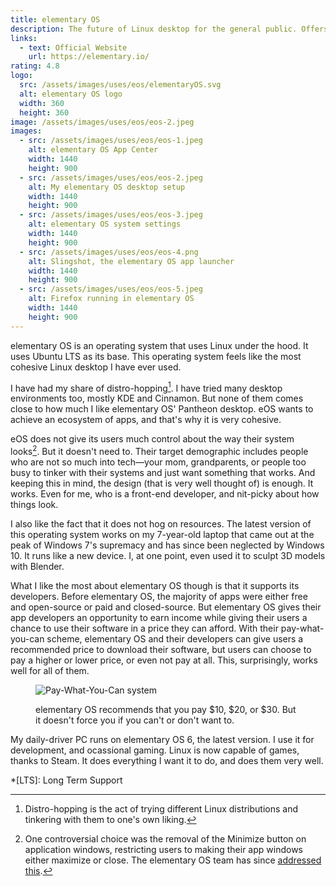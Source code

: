 ```yaml
---
title: elementary OS
description: The future of Linux desktop for the general public. Offers a system that's easy to adapt to for users of Windows and macOS. Will make your old device feel like new again. And most of all, free.
links:
  - text: Official Website
    url: https://elementary.io/
rating: 4.8
logo:
  src: /assets/images/uses/eos/elementaryOS.svg
  alt: elementary OS logo
  width: 360
  height: 360
image: /assets/images/uses/eos/eos-2.jpeg
images:
  - src: /assets/images/uses/eos/eos-1.jpeg
    alt: elementary OS App Center
    width: 1440
    height: 900
  - src: /assets/images/uses/eos/eos-2.jpeg
    alt: My elementary OS desktop setup
    width: 1440
    height: 900
  - src: /assets/images/uses/eos/eos-3.jpeg
    alt: elementary OS system settings
    width: 1440
    height: 900
  - src: /assets/images/uses/eos/eos-4.png
    alt: Slingshot, the elementary OS app launcher
    width: 1440
    height: 900
  - src: /assets/images/uses/eos/eos-5.jpeg
    alt: Firefox running in elementary OS
    width: 1440
    height: 900
---
```


elementary OS is an operating system that uses Linux under the hood. It uses Ubuntu LTS as its base. This operating system feels like the most cohesive Linux desktop I have ever used.

I have had my share of distro-hopping[^1]. I have tried many desktop environments too, mostly KDE and Cinnamon. But none of them comes close to how much I like elementary OS' Pantheon desktop. eOS wants to achieve an ecosystem of apps, and that's why it is very cohesive.

eOS does not give its users much control about the way their system looks[^2]. But it doesn't need to. Their target demographic includes people who are not so much into tech—your mom, grandparents, or people too busy to tinker with their systems and just want something that works. And keeping this in mind, the design (that is very well thought of) is enough. It works. Even for me, who is a front-end developer, and nit-picky about how things look.

I also like the fact that it does not hog on resources. The latest version of this operating system works on my 7-year-old laptop that came out at the peak of Windows 7's supremacy and has since been neglected by Windows 10. It runs like a new device. I, at one point, even used it to sculpt 3D models with Blender.

What I like the most about elementary OS though is that it supports its developers. Before elementary OS, the majority of apps were either free and open-source or paid and closed-source. But elementary OS gives their app developers an opportunity to earn income while giving their users a chance to use their software in a price they can afford. With their pay-what-you-can scheme, elementary OS and their developers can give users a recommended price to download their software, but users can choose to pay a higher or lower price, or even not pay at all. This, surprisingly, works well for all of them.

<figure class="image">
  <img src="/assets/images/uses/eos/pay-what-you-can.png" alt="Pay-What-You-Can system">
  <figcaption>
    <p>elementary OS recommends that you pay $10, $20, or $30. But it doesn't force you if you can't or don't want to.</p>
  </figcaption>
</figure>

My daily-driver PC runs on elementary OS 6, the latest version. I use it for development, and ocassional gaming. Linux is now capable of games, thanks to Steam. It does everything I want it to do, and does them very well.

*[LTS]: Long Term Support
[^1]: Distro-hopping is the act of trying different Linux distributions and tinkering with them to one's own liking. 
[^2]: One controversial choice was the removal of the Minimize button on application windows, restricting users to making their app windows either maximize or close. The elementary OS team has since [addressed this](https://blog.elementary.io/what-still-up-with-window-controls/).